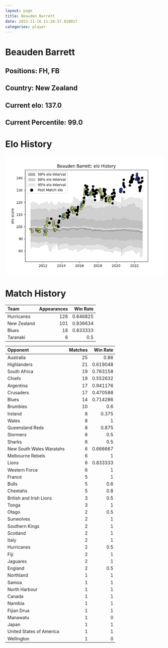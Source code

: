 ```yaml
---  
layout: page  
title: Beauden Barrett  
date: 2022-11-16 11:26:57.018017  
categories: player  
---
```

# Beauden Barrett

## Positions: FH, FB

## Country: New Zealand

## Current elo: 137.0

## Current Percentile: 99.0

# Elo History


![elo history](history_BeaudenBarrett.png)
# Match History


| Team        |   Appearances |   Win Rate |
|:------------|--------------:|-----------:|
| Hurricanes  |           126 |   0.646825 |
| New Zealand |           101 |   0.836634 |
| Blues       |            18 |   0.833333 |
| Taranaki    |             6 |   0.5      |

| Opponent                 |   Matches |   Win Rate |
|:-------------------------|----------:|-----------:|
| Australia                |        25 |   0.86     |
| Highlanders              |        21 |   0.619048 |
| South Africa             |        19 |   0.763158 |
| Chiefs                   |        19 |   0.552632 |
| Argentina                |        17 |   0.941176 |
| Crusaders                |        17 |   0.470588 |
| Blues                    |        14 |   0.714286 |
| Brumbies                 |        10 |   0.6      |
| Ireland                  |         8 |   0.375    |
| Wales                    |         8 |   1        |
| Queensland Reds          |         8 |   0.875    |
| Stormers                 |         6 |   0.5      |
| Sharks                   |         6 |   0.5      |
| New South Wales Waratahs |         6 |   0.666667 |
| Melbourne Rebels         |         6 |   1        |
| Lions                    |         6 |   0.833333 |
| Western Force            |         6 |   1        |
| France                   |         5 |   1        |
| Bulls                    |         5 |   0.6      |
| Cheetahs                 |         5 |   0.8      |
| British and Irish Lions  |         3 |   0.5      |
| Tonga                    |         3 |   1        |
| Otago                    |         2 |   0.5      |
| Sunwolves                |         2 |   1        |
| Southern Kings           |         2 |   1        |
| Scotland                 |         2 |   1        |
| Italy                    |         2 |   1        |
| Hurricanes               |         2 |   0.5      |
| Fiji                     |         2 |   1        |
| Jaguares                 |         2 |   1        |
| England                  |         2 |   0.5      |
| Northland                |         1 |   1        |
| Samoa                    |         1 |   1        |
| North Harbour            |         1 |   1        |
| Canada                   |         1 |   1        |
| Namibia                  |         1 |   1        |
| Fijian Drua              |         1 |   1        |
| Manawatu                 |         1 |   0        |
| Japan                    |         1 |   1        |
| United States of America |         1 |   1        |
| Wellington               |         1 |   0        |